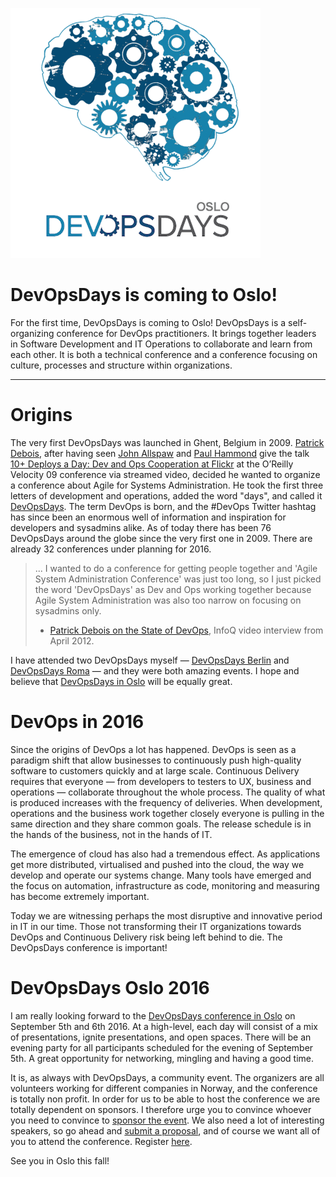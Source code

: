 ![DevOpsDays Oslo](https://github.com/steinim/writings/raw/master/images/devopsdays_oslo.png)

# DevOpsDays is coming to Oslo!

For the first time, DevOpsDays is coming to Oslo! DevOpsDays is a self-organizing conference for DevOps practitioners. It brings together leaders in Software Development and IT Operations to collaborate and learn from each other. It is both a technical conference and a conference focusing on culture, processes and structure within organizations.

---

# Origins

The very first DevOpsDays was launched in Ghent, Belgium in 2009. [Patrick Debois](http://www.jedi.be/), after having seen [John Allspaw](https://www.linkedin.com/in/jallspaw) and [Paul Hammond](http://www.paulhammond.org/) give the talk [10+ Deploys a Day: Dev and Ops Cooperation at Flickr](http://www.slideshare.net/jallspaw/10-deploys-per-day-dev-and-ops-cooperation-at-flickr) at the O’Reilly Velocity 09 conference via streamed video, decided he wanted to organize a conference about Agile for Systems Administration. He took the first three letters of development and operations, added the word "days", and called it [DevOpsDays](http://www.devopsdays.org/). The term DevOps is born, and the #DevOps Twitter hashtag has since been an enormous well of information and inspiration for developers and sysadmins alike. As of today there has been 76 DevOpsDays around the globe since the very first one in 2009. There are already 32 conferences under planning for 2016.

> ... I wanted to do a conference for getting people together and 'Agile System Administration Conference' was just too long, so I just picked the word 'DevOpsDays' as Dev and Ops working together because Agile System Administration was also too narrow on focusing on sysadmins only.
> - [Patrick Debois on the State of DevOps](http://www.infoq.com/interviews/debois-devops), InfoQ video interview from April 2012.

I have attended two DevOpsDays myself — [DevOpsDays Berlin](http://open.bekk.no/devopsdays-berlin-2015) and [DevOpsDays Roma](http://open.bekk.no/stemningsrapport-fra-devopsdays-roma-dag-1) — and they were both amazing events. I hope and believe that [DevOpsDays in Oslo](http://www.devopsdays.org/events/2016-oslo/) will be equally great.

# DevOps in 2016
Since the origins of DevOps a lot has happened. DevOps is seen as a paradigm shift that allow businesses to continuously push high-quality software to customers quickly and at large scale. Continuous Delivery requires that everyone — from developers to testers to UX, business and operations — collaborate throughout the whole process. The quality of what is produced increases with the frequency of deliveries. When development, operations and the business work together closely everyone is pulling in the same direction and they share common goals. The release schedule is in the hands of the business, not in the hands of IT.

The emergence of cloud has also had a tremendous effect. As applications get more distributed, virtualised and pushed into the cloud, the way we develop and operate our systems change. Many tools have emerged and the focus on automation, infrastructure as code, monitoring and measuring has become extremely important.

Today we are witnessing perhaps the most disruptive and innovative period in IT in our time. Those not transforming their IT organizations towards DevOps and Continuous Delivery risk being left behind to die. The DevOpsDays conference is important!

# DevOpsDays Oslo 2016
I am really looking forward to the [DevOpsDays conference in Oslo](http://www.devopsdays.org/events/2016-oslo/) on September 5th and 6th 2016. At a high-level, each day will consist of a mix of presentations, ignite presentations, and open spaces. There will be an evening party for all participants scheduled for the evening of September 5th. A great opportunity for networking, mingling and having a good time.

It is, as always with DevOpsDays, a community event. The organizers are all volunteers working for different companies in Norway, and the conference is totally non profit. In order for us to be able to host the conference we are totally dependent on sponsors. I therefore urge you to convince whoever you need to convince to [sponsor the event](http://www.devopsdays.org/events/2016-oslo/sponsor/). We also need a lot of interesting speakers, so go ahead and [submit a proposal](http://www.devopsdays.org/events/2016-oslo/propose/), and of course we want all of you to attend the conference. Register [here](http://www.devopsdays.org/events/2016-oslo/registration/).

See you in Oslo this fall!
